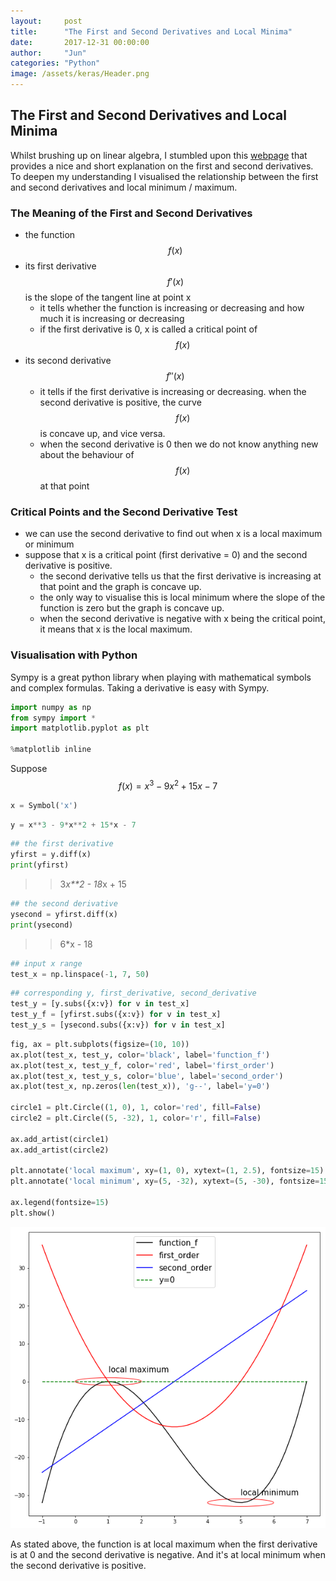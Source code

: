 ```yaml
---
layout:     post
title:      "The First and Second Derivatives and Local Minima"
date:       2017-12-31 00:00:00
author:     "Jun"
categories: "Python"
image: /assets/keras/Header.png
---
```


<script type="text/javascript" async
  src="https://cdn.mathjax.org/mathjax/latest/MathJax.js?config=TeX-MML-AM_CHTML">
</script>
## The First and Second Derivatives and Local Minima

Whilst brushing up on linear algebra, I stumbled upon this <a href="https://math.dartmouth.edu/opencalc2/cole/lecture8.pdf">webpage</a> that provides a nice and short explanation on the first and second derivatives. To deepen my understanding I visualised the relationship between the first and second derivatives and local minimum / maximum.

### The Meaning of the First and Second Derivatives
- the function $$f(x)$$
- its first derivative $$f'(x)$$ is the slope of the tangent line at point x
  - it tells whether the function is increasing or decreasing and how much it is increasing or decreasing
  - if the first derivative is 0, x is called a critical point of $$f(x)$$
- its second derivative $$f''(x)$$
  - it tells if the first derivative is increasing or decreasing. when the second derivative is positive, the curve $$f(x)$$ is concave up, and vice versa.
  - when the second derivative is 0 then we do not know anything new about the behaviour of $$f(x)$$ at that point

### Critical Points and the Second Derivative Test
- we can use the second derivative to find out when x is a local maximum or minimum
- suppose that x is a critical point (first derivative = 0) and the second derivative is positive. 
  - the second derivative tells us that the first derivative is increasing at that point and the graph is concave up.
  - the only way to visualise this is local minimum where the slope of the function is zero but the graph is concave up. 
  - when the second derivative is negative with x being the critical point, it means that x is the local maximum.

### Visualisation with Python
Sympy is a great python library when playing with mathematical symbols and complex formulas. Taking a derivative is easy with Sympy.


```python
import numpy as np
from sympy import *
import matplotlib.pyplot as plt

%matplotlib inline
```

Suppose $$f(x) = x^3 - 9x^2 + 15x - 7$$


```python
x = Symbol('x')
```


```python
y = x**3 - 9*x**2 + 15*x - 7
```


```python
## the first derivative
yfirst = y.diff(x)
print(yfirst)
```

>> 3*x**2 - 18*x + 15



```python
## the second derivative
ysecond = yfirst.diff(x)
print(ysecond)
```

>> 6*x - 18



```python
## input x range
test_x = np.linspace(-1, 7, 50)
```


```python
## corresponding y, first_derivative, second_derivative
test_y = [y.subs({x:v}) for v in test_x]
test_y_f = [yfirst.subs({x:v}) for v in test_x]
test_y_s = [ysecond.subs({x:v}) for v in test_x]
```


```python
fig, ax = plt.subplots(figsize=(10, 10))
ax.plot(test_x, test_y, color='black', label='function_f')
ax.plot(test_x, test_y_f, color='red', label='first_order')
ax.plot(test_x, test_y_s, color='blue', label='second_order')
ax.plot(test_x, np.zeros(len(test_x)), 'g--', label='y=0')

circle1 = plt.Circle((1, 0), 1, color='red', fill=False)
circle2 = plt.Circle((5, -32), 1, color='r', fill=False)

ax.add_artist(circle1)
ax.add_artist(circle2)

plt.annotate('local maximum', xy=(1, 0), xytext=(1, 2.5), fontsize=15)
plt.annotate('local minimum', xy=(5, -32), xytext=(5, -30), fontsize=15)

ax.legend(fontsize=15)
plt.show()
```


![png](/assets/The%20First%20and%20Second%20Derivatives%20and%20Local%20Minima_files/The%20First%20and%20Second%20Derivatives%20and%20Local%20Minima_10_0.png)


As stated above, the function is at local maximum when the first derivative is at 0 and the second derivative is negative. And it's at local minimum when the second derivative is positive. 
